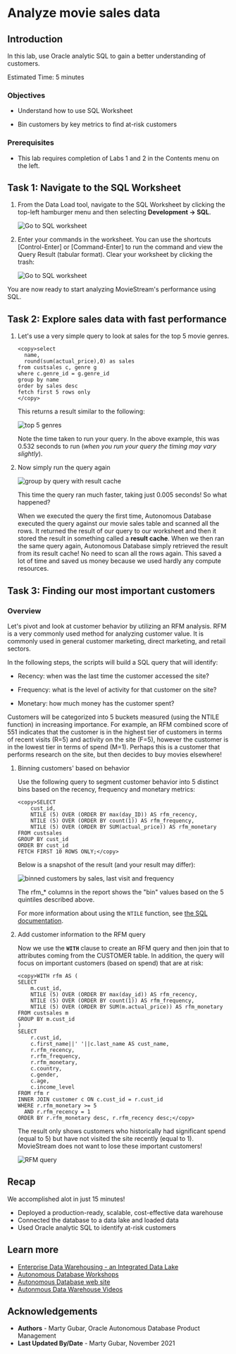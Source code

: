 # Analyze movie sales data

## Introduction
In this lab, use Oracle analytic SQL to gain a better understanding of customers.

Estimated Time: 5 minutes

### Objectives

- Understand how to use SQL Worksheet

- Bin customers by key metrics to find at-risk customers


### Prerequisites
- This lab requires completion of Labs 1 and 2 in the Contents menu on the left.

## Task 1: Navigate to the SQL Worksheet
1. From the Data Load tool, navigate to the SQL Worksheet by clicking the top-left hamburger menu and then selecting **Development -> SQL**.

    ![Go to SQL worksheet](images/goto-sql.png " ")

2. Enter your commands in the worksheet. You can use the shortcuts [Control-Enter] or [Command-Enter] to run the command and view the Query Result (tabular format). Clear your worksheet by clicking the trash:

    ![Go to SQL worksheet](images/sql-worksheet.png " ")

You are now ready to start analyzing MovieStream's performance using SQL.


## Task 2: Explore sales data with fast performance

1. Let's use a very simple query to look at sales for the top 5 movie genres.

    ```
    <copy>select
      name,
      round(sum(actual_price),0) as sales
    from custsales c, genre g
    where c.genre_id = g.genre_id
    group by name
    order by sales desc
    fetch first 5 rows only
    </copy>
    ```
   
    This returns a result similar to the following:

    ![top 5 genres](images/t2-top5-genre.png " ")

    
    Note the time taken to run your query. In the above example, this was 0.532 seconds to run (*when you run your query the timing may vary slightly*).

2. Now simply run the query again

    ![group by query with result cache](images/t2-top5-genre-again.png " ")


    This time the query ran much faster, taking just 0.005 seconds! So what happened?

    When we executed the query the first time, Autonomous Database executed the query against our movie sales table and scanned all the rows. It returned the result of our query to our worksheet and then it stored the result in something called a **result cache**. When we then ran the same query again, Autonomous Database simply retrieved the result from its result cache! No need to scan all the rows again. This saved a lot of time and saved us money because we used hardly any compute resources.

<!--
## Task 3: Compare sales to last year

### Overview

Time comparisons are one of the most common types of analyses. MovieStream has just completed sales for December. What is the year over year comparison for this latest month? What is this breakout by movie genre? Oracle SQL has a **LAG** function that facilitates these types of analyses.  

1. Let's start by looking at movie views and sales in December for the latest two years for our major genres:

    ```
    <copy>SELECT 
       g.name as genre,
       TO_CHAR(c.day_id,'YYYY-MM') as month,
       count(*) views,
       round(sum(c.actual_price),0) as sales
    FROM  custsales c, genre g
    WHERE g.genre_id = c.genre_id
      AND to_char(c.day_id, 'MON') in ('DEC')
      AND g.name in ('Action','Drama','Comedy')
    GROUP BY to_char(c.day_id,'YYYY-MM'), c.genre_id, g.name
    ORDER BY genre, month;</copy>
    ```

    This produces the following result:

    ![this year vs last year](images/t2-last-year.png " ")

    This result is fine, but to simplify comparisons we want to do a side-by-side comparison of sales across the two years.  Oracle SQL analytic functions will help solve that problem.


2. The **LAG** function will allow us to compare this year vs last (or any other time comparison). In addition, we are going to leverage the SQL **WITH** clause. The **WITH** clause defines in-line views which greatly simplify your queries by breaking them down into named, smaller, understandable chunks. In-line views are then referenced like any other table or view in your SQL query. It's a very powerful tool to have in your toolbox. Here, we're using the **WITH** clause to set up the comparison to last year.

    ```
    <copy>WITH sales_vs_lastyear as (
    SELECT 
        g.name as genre,
        TO_CHAR(c.day_id,'YYYY-MM') as month,
        count(*) as views,
        LAG(count(*), 1) OVER (
            PARTITION BY g.name
            ORDER BY to_char(c.day_id,'YYYY-MM') ASC
            ) as views_last_year,         
        ROUND(SUM(c.actual_price),0) as sales,
        LAG(ROUND(SUM(c.actual_price),0), 1) OVER (
            PARTITION BY g.name
            ORDER BY to_char(c.day_id,'YYYY-MM') ASC
            ) as sales_last_year         
    FROM custsales c, genre g
    WHERE g.genre_id = c.genre_id
      AND to_char(c.day_id, 'MON') in ('DEC')
      AND g.name in ('Action','Drama','Comedy')
    GROUP BY TO_CHAR(c.day_id,'YYYY-MM'), c.genre_id, g.name
    ORDER BY genre, month
    )
    SELECT 
        genre, 
        views,
        views_last_year,
        views - views_last_year as views_change,
        sales,
        sales_last_year,
        sales - sales_last_year as sales_change
    FROM  sales_vs_lastyear
    WHERE sales_last_year is not null
    ORDER BY sales_change DESC;</copy>
    ```
    
    The subquery **sales\_vs\_lastyear** aggregates sales by genre and month for both this year and last. The **LAG** function is looking back "1" row for each genre name **PARTITION** - or grouping. The **ORDER BY** clause is critical to ensure that the prior row is indeed the prior year for that genre. The subquery is then used by the SELECT statement that calculates the sales change. 

    You can see that Action and Comedy genres have shown a significant drop off in both sales and views. Even though Drama views have dropped, its sales has increased. And, its sales increase is making up for the other genres' shortfall.

    ![using lag](images/t2-sales-lag.png " ")


-->

## Task 3: Finding our most important customers

### Overview
Let's pivot and look at customer behavior by utilizing an RFM analysis. RFM is a very commonly used method for analyzing customer value. It is commonly used in general customer marketing, direct marketing, and retail sectors.

In the following steps, the scripts will build a SQL query that will identify:

- Recency: when was the last time the customer accessed the site?

- Frequency: what is the level of activity for that customer on the site?

- Monetary: how much money has the customer spent?

Customers will be categorized into 5 buckets measured (using the NTILE function) in increasing importance. For example, an RFM combined score of 551 indicates that the customer is in the highest tier of customers in terms of recent visits (R=5) and activity on the site (F=5), however the customer is in the lowest tier in terms of spend (M=1). Perhaps this is a customer that performs research on the site, but then decides to buy movies elsewhere!

1.  Binning customers' based on behavior

    Use the following query to segment customer behavior into 5 distinct bins based on the recency, frequency and monetary metrics:

    ```
    <copy>SELECT
        cust_id,        
        NTILE (5) OVER (ORDER BY max(day_ID)) AS rfm_recency,
        NTILE (5) OVER (ORDER BY count(1)) AS rfm_frequency,
        NTILE (5) OVER (ORDER BY SUM(actual_price)) AS rfm_monetary
    FROM custsales
    GROUP BY cust_id
    ORDER BY cust_id
    FETCH FIRST 10 ROWS ONLY;</copy>
    ```
    Below is a snapshot of the result (and your result may differ):

    ![binned customers by sales, last visit and frequency](images/t4-bin-rfm.png " ")
    
    
    The rfm\_* columns in the report shows the "bin" values based on the 5 quintiles described above.
    
    For more information about using the `NTILE` function, see [the SQL documentation](https://docs.oracle.com/en/database/oracle/oracle-database/19/sqlrf/NTILE.html#GUID-FAD7A986-AEBD-4A03-B0D2-F7F2148BA5E9).


3.  Add customer information to the  RFM query

    Now we use the **`WITH`** clause to create an RFM query and then join that to attributes coming from the CUSTOMER table. In addition, the query will focus on important customers (based on spend) that are at risk:

    ```
    <copy>WITH rfm AS (
    SELECT
        m.cust_id,
        NTILE (5) OVER (ORDER BY max(day_id)) AS rfm_recency,
        NTILE (5) OVER (ORDER BY count(1)) AS rfm_frequency,
        NTILE (5) OVER (ORDER BY SUM(m.actual_price)) AS rfm_monetary
    FROM custsales m
    GROUP BY m.cust_id
    )
    SELECT
        r.cust_id,
        c.first_name||' '||c.last_name AS cust_name,
        r.rfm_recency,
        r.rfm_frequency,
        r.rfm_monetary,
        c.country,
        c.gender,
        c.age,
        c.income_level
    FROM rfm r
    INNER JOIN customer c ON c.cust_id = r.cust_id
    WHERE r.rfm_monetary >= 5
      AND r.rfm_recency = 1
    ORDER BY r.rfm_monetary desc, r.rfm_recency desc;</copy>
    ```
    The result only shows customers who historically had significant spend (equal to 5) but have not visited the site recently (equal to 1).  MovieStream does not want to lose these important customers!

    ![RFM query](images/t4-rfm.png " ")

<!--
## Task 5: Accessing JSON data in the data lake

### Overview

Sometimes data does not come in a simple, tabular format. JSON is an open standard file format which is typically used to simplify the way information can be moved around the web. 

There is a movies data set in our data lake that contains key details about each of the rented movies. The fields in that file can be complex. For example, each movie has a **crew** associated with it and that crew is comprised of many **jobs**, such as "producer," "director," "writer," along with the names of the individuals. Each movie also has a list of award nominations and wins. An example of how this information is organized is shown below:

![JSON example](images/lab-3-json-doc.png " ")

1. Create a table over this movies data set using the **DBMS_CLOUD** API. In this example, the movie data set is not loaded into Autonomous Database - the table is accessing the data set in the object store when queried.

    ```
    <copy>
    begin
        dbms_cloud.create_external_table(
        table_name => 'movie',
        file_uri_list => 'https://objectstorage.us-ashburn-1.oraclecloud.com/n/c4u04/b/moviestream_landing/o/movie/movies.json',
        format => '{"skipheaders":"0", "delimiter":"\n", "ignoreblanklines":"true"}',
        column_list => 'doc varchar2(30000)'
        );
    end;
    /</copy>
    ```

2. Let's see how many rows are in this new table:

    ```
    <copy>SELECT count(*) FROM movie;</copy>
    ```
    This query returns the following result:

    ![count of json records](images/t5-count-movies.png " ")

2. Go to the SQL Worksheet Navigator panel and click the refresh button. Then, click the arrow to the left of the name, **MOVIE**, to show the list of columns in our table.  Notice that there is a single column called **DOC** that contains the JSON data:

    ![See the table in the tree](images/t5-movie-table.png " ")

    This external table behaves just like an ordinary table. Let's run a simple query to show the rows in the table:

    ```
    <copy>SELECT * FROM movie WHERE rownum < 10;</copy>
    ```

    Result:
    ![list of json docs](images/t5-query-json.png " ")
    

    As you can see, the data is shown in its native JSON format; that is, there are no columns in the table for each identifier (movie_id, sku, list price, and more). So how can we query this table if there is only one column?

## Task 6: Simple queries over JSON data

1. As a first step, let's show you how to query  JSON data using SQL. Use the dot notation within our SQL query to convert the content above into a more normal looking table containing columns and rows. This approach is known as Simple Dot Notation and it looks very similar to the way we have constructed previous queries. Here is our first query which you can run in your SQL Worksheet:

    ```
    <copy>SELECT
        m.doc.movie_id,
        m.doc.title,
        m.doc.budget,
        m.doc.runtime
    FROM movie m
    WHERE rownum < 10;</copy>
    ```
    It should return a result set that looks similar to this:

    ![simple json query result](images/t6-simple-query.png " ")
    
    Each column has three components:
    * the name of the source table - **movie** which is referenced using the letter **m**
    * the column containing our json data - **doc**
    * the name of the json attribute - **movie_id**, **title**, **budget** and **runtime**

2. Now that movie queries return data in column format, you can join that data with data stored in other Oracle Database tables.  Let's find the top 10 movies (JSON) based on customer sales (tabular).  This requires joining the **MOVIE\_ID** column from the **CUSTSALES** table with the json document's **movie\_id** attribute.

    ```
    <copy>SELECT 
        m.doc.title, 
        round(sum(c.actual_price),0) as sales
    FROM movie m, custsales c
    WHERE m.doc.movie_id = c.movie_id
    GROUP BY m.doc.title
    ORDER BY 2 desc
    FETCH FIRST 10 ROWS ONLY;</copy>
    ```

    This produces the following - and not surprising - result:

    ![top movies](images/t6-top-10-movies.png " ")


3. Notice that some attributes in our JSON data set contain multiple entries. For example, cast has a list of names and nominations a list of nominated awards. Take a look at the cast, crew and awards for a couple of popular movies:

    ```
    <copy>SELECT
        m.doc.movie_id,
        m.doc.title,
        m.doc.budget,
        m.doc.cast,
        m.doc.crew,
        m.doc.awards
    FROM movie m
    WHERE m.doc.title in ('Rain Man','The Godfather');</copy>
    ```

    It will return:

    ![query complex movie table](images/t6-intro-arrays.png " ")

This is good - but the arrays are still part of a single record.  What if you want to ask questions that need to look at the values within the arrays?  

## Task 7: More sophisticated JSON queries

Your Autonomous Data Warehouse includes a number of functions that simplify access to your JSON data. The **JSON_TABLE** function automatically translates JSON arrays into a row-column format so you can query the JSON data in exactly the same way as our movie sales data.

1. Let's use the JSON_TABLE function to create a row for each movie -> award combination. Run the following command in your SQL Worksheet:

    ```
    <copy>SELECT 
      m.doc.title, 
      award    
    FROM movie m, 
        JSON_TABLE(m.doc.awards, '$[*]' columns (award path '$')) jt
    WHERE m.doc.title IN ('Rain Man','The Godfather');</copy>
    ```
    You can now see the movie and its award in tabular format:

    ![query complex movie table](images/t7-jsontable.png " ")

2. Now that we have rows for each value of the array, it is straightforward to find all Academy Award winners for Best Picture:

    ```
    <copy>SELECT
        m.doc.year, 
        m.doc.title, 
        award    
    FROM movie m, 
        JSON_TABLE(m.doc.awards, '$[*]' columns (award path '$')) jt
    WHERE award = 'Academy Award for Best Picture'
    ORDER BY m.doc.year
    FETCH FIRST 10 ROWS ONLY;</copy>
    ```

    Below are the oldest award winners that MovieStream offers:

    ![first 10 academy award winners](images/t7-award-winners-by-year.png " ")

## Extra Credit: What's the Academy Awards impact on sales?

The Academy Awards is an exciting time for the movie industry. It would be interesting to understand movie sales during that time. What happens to movie sales before and after the event? Specifically, what happens to sales for those movies that have won the Academy Award? This can be a challenging question. A movie has an **awards** column - but it is an array.  How do you find sales for a movie that's won the best picture?

This final query ties together many of the previous concepts and adds a new one:
* Query complex JSON data stored in the data lake
* Combine that result with sales data in the data warehouse
* Use SQL pattern matching to understand the impact of an event (the Academy Awards) on sales 

1. What were sales before and after the Academy Awards?  Let's see the results for past winners of the major awards. Take a close look at the comments in the query to better understand the processing.

    > **Note:** For the following query, highlight the entire SQL text in the SQL Worksheet and then click run.

    ```
    <copy>WITH academyAwardMovies as (
        -- Find movies that won significant awards
        SELECT distinct
            to_number(m.doc.movie_id) as movie_id,
            m.doc.title,
            -- Date of the award
            to_date('09/02/2020', 'DD/MM/YYYY') as award_date
        FROM movie m, JSON_TABLE(m.doc.awards, '$[*]' columns (award path '$')) jt
        WHERE
        -- Major award winners 
        jt.award in ('Academy Award for Best Picture','Academy Award for Best Actor','Academy Award for Best Actress','Academy Award for Best Director')
    ),
    academyAwardSales as (
        -- Get the sales for these movies before and after the award
        -- Do not include the day of the award.  Everyone is watching the event!!
        SELECT
            c.movie_id,
            a.title,
            c.day_id,
            a.award_date,
            count(1) as num_views
        FROM custsales c, academyAwardMovies a -- join sales and award winning movies
        WHERE c.movie_id = a.movie_id      
        AND day_id between a.award_date -14  -- 2 weeks before and after the award
                        AND a.award_date +14
        AND day_id != a.award_date           -- but don't include the award date    
        GROUP BY c.movie_id, a.title, c.day_id, a.award_date
        ORDER BY c.movie_id ASC, c.day_id ASC
    )
    SELECT movie,
        pre_award_views,
        post_award_views,
        post_award_views - pre_award_views as difference
    FROM academyAwardSales  -- sales before and after the event for award winners
    MATCH_RECOGNIZE (
        PARTITION BY movie_id ORDER BY day_id   -- order records for each movie by day
        MEASURES
            classifier() event,
            match_number() match,
            title as movie,  -- alias the title from the movie
            day_id as d,     -- alias the day 
            sum(pre_award_views.num_views) as pre_award_views,   -- aggregate pre_award views from the pattern
            sum(post_award_views.num_views) as post_award_views  -- aggregate post_award views from the pattern
        ONE ROW PER MATCH                                        -- one row returned for each pattern match. 
        PATTERN (pre_award_views* post_award_views*)
        DEFINE
            pre_award_views  as pre_award_views.day_id  < award_date,  -- the appropriate measure is calculated
            post_award_views as post_award_views.day_id > award_date   -- based on the match specified here
    )
    ORDER BY difference desc
    ;</copy>
    ```
    We saved our most sophisticated query for last!  

    ![academy bump](images/t7-pre-and-post-awards.png " ")

    This is a sophistcated query that draws on our previous concepts and introduces the MATCH\_RECOGNIZE clause. MATCH\_RECOGNIZE (a.k.a. SQL pattern matching) is a powerful capability that allows you to examine many different types of patterns - like rising and falling of stock prices. Our pattern will be simple - did the customer watch the movie before or after the Academy Awards?
    
    Here is a summary of the query specification:
    * Subquery `academyAwardMovies` returns movies that have won significant awards
    * Subquery `academyAwardSales` uses these movies and counts the number of views 14 days before and after the event. 
    * **MATCH_RECOGNIZE** is used to find the patterns. In this case, the patterns are simple: did the event - or row - take place before or after the award date?
        * **MEASURES** contain the columns that are returned by the query. 
        * **MEASURES** can alias the source table's columns 
        * **MEASURES** refer to and perform calculations over the objects from the patterns **DEFINE** clause.

    Looks like the Academy Awards is very good for business!


-->

## Recap
We accomplished alot in just 15 minutes! 

- Deployed a production-ready, scalable, cost-effective data warehouse
- Connected the database to a data lake and loaded data
- Used Oracle analytic SQL to identify at-risk customers


## Learn more

* [Enterprise Data Warehousing - an Integrated Data Lake](https://docs.oracle.com/en/solutions/oci-curated-analysis/index.html#GUID-7FF7A024-5EB0-414B-A1A5-4718929DC7F2)
* [Autonomous Database Workshops](https://apexapps.oracle.com/pls/apex/dbpm/r/livelabs/livelabs-workshop-cards?p100_product=82&me=65&clear=100)
* [Autonomous Database web site](https://www.oracle.com/autonomous-database/)
* [Autonmous Data Warehouse Videos](https://docs.oracle.com/en/cloud/paas/autonomous-data-warehouse-cloud/videos.html)

## **Acknowledgements**

- **Authors** - Marty Gubar, Oracle Autonomous Database Product Management
- **Last Updated By/Date** - Marty Gubar, November 2021
